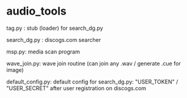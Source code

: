 # audio_tools

tag.py : stub (loader) for search_dg.py

search_dg.py : discogs.com searcher

msp.py: media scan program

wave_join.py: wave join routine (can join any .wav / generate .cue for image)

default_config.py: default config
    for search_dg.py: "USER_TOKEN" / "USER_SECRET" after user registration on discogs.com
